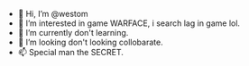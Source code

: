 - 👋 Hi, I’m @westom
- 👀 I’m interested in game WARFACE, i search lag in game lol. 
- 🌱 I’m currently don't learning.
- 💞️ I’m looking don't looking collobarate. 
- 📫 Special man the SECRET. 

<!---
westom1337/westom1337 is a ✨ special ✨ repository because its `README.md` (this file) appears on your GitHub profile.
You can click the Preview link to take a look at your changes.
--->
